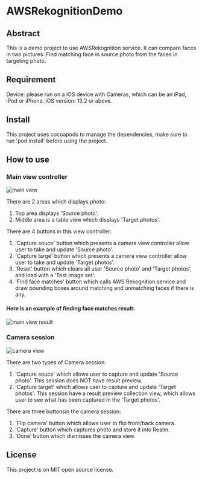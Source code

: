 # AWSRekognitionDemo

## Abstract
This is a demo project to use AWSRekognition service. It can compare faces in two pictures. Find matching face in source photo from the faces in targeting photo.

## Requirement
Device: please run on a iOS device with Cameras, which can be an iPad, iPod or iPhone.
iOS version: 13.2 or above.

## Install
This project uses cocoapods to manage the dependencies, make sure to run 'pod install' before using the project.

## How to use
### Main view controller

![main view](https://github.com/chenyueuk/AWSRekognitionDemo/blob/master/InstructionResources/main_vc.PNG)

There are 2 areas which displays photo:
1. Top area displays 'Source photo'.
2. Middle area is a table view which displays 'Target photos'.

There are 4 buttons in this view controller:
1. 'Capture souce' button which presents a camera view controller allow user to take and update 'Source photo'.
2. 'Capture targe' button which presents a camera view controller allow user to take and update 'Target photos'.
3. 'Reset' button which clears all user 'Source photo' and 'Target photos', and load with a 'Test image set'.
4. 'Find face matches' button which calls AWS Rekognition service and draw bounding boxes around matching and unmatching faces if there is any.

#### Here is an example of finding face matches result:

![main view result](https://github.com/chenyueuk/AWSRekognitionDemo/blob/master/InstructionResources/main_vc_with_results.PNG)

### Camera session

![camera view](https://github.com/chenyueuk/AWSRekognitionDemo/blob/master/InstructionResources/camera_vc.PNG)

There are two types of Camera session:
1. 'Capture souce' which allows user to capture and update 'Source photo'. This session does NOT have result preview.
2. 'Capture target' which allows user to capture and update 'Target photos'. This session have a result preview collection view, which allows user to see what has been captured in the 'Target photos'.

There are three buttonsin the camera session:
1. 'Flip camera' button which allows user to flip front/back camera.
2. 'Capture' button which captures photo and store it into Realm.
3. 'Done' button which dismisses the camera view.

## License
This project is on MIT open source license.

